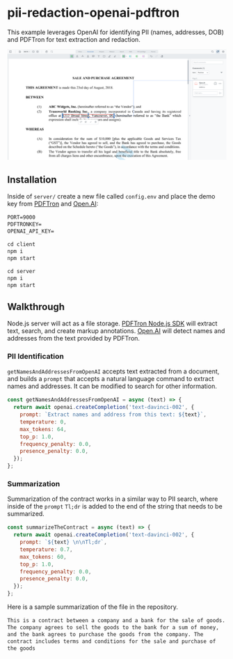 # pii-redaction-openai-pdftron

This example leverages OpenAI for identifying PII (names, addresses, DOB) and PDFTron for text extraction and redaction.

![Screenshot](https://github.com/andreysaf/pii-redaction-openai-pdftron/blob/main/screenshot.png?raw=true "Screenshot")

## Installation

Inside of `server/` create a new file called `config.env` and place the demo key from [PDFTron](https://www.pdftron.com/download-center/mac/) and [Open.AI](https://beta.openai.com/docs/introduction):

```
PORT=9000
PDFTRONKEY=
OPENAI_API_KEY=
```

```
cd client
npm i
npm start
```

```
cd server
npm i
npm start
```

## Walkthrough

Node.js server will act as a file storage. [PDFTron Node.js SDK](https://www.pdftron.com/documentation/nodejs/get-started/integration/) will extract text, search, and create markup annotations. [Open.AI](https://openai.com/api/) will detect names and addresses from the text provided by PDFTron.

### PII Identification

`getNamesAndAddressesFromOpenAI` accepts text extracted from a document, and builds a `prompt` that accepts a natural language command to extract names and addresses. It can be modified to search for other information.

```javascript
const getNamesAndAddressesFromOpenAI = async (text) => {
  return await openai.createCompletion('text-davinci-002', {
    prompt: `Extract names and address from this text: ${text}`,
    temperature: 0,
    max_tokens: 64,
    top_p: 1.0,
    frequency_penalty: 0.0,
    presence_penalty: 0.0,
  });
};
```

### Summarization

Summarization of the contract works in a similar way to PII search, where inside of the `prompt` `Tl;dr` is added to the end of the string that needs to be summarized.

```javascript
const summarizeTheContract = async (text) => {
  return await openai.createCompletion('text-davinci-002', {
    prompt: `${text} \n\nTl;dr`,
    temperature: 0.7,
    max_tokens: 60,
    top_p: 1.0,
    frequency_penalty: 0.0,
    presence_penalty: 0.0,
  });
};
```
Here is a sample summarization of the file in the repository.

```
This is a contract between a company and a bank for the sale of goods. The company agrees to sell the goods to the bank for a sum of money, and the bank agrees to purchase the goods from the company. The contract includes terms and conditions for the sale and purchase of the goods
```
